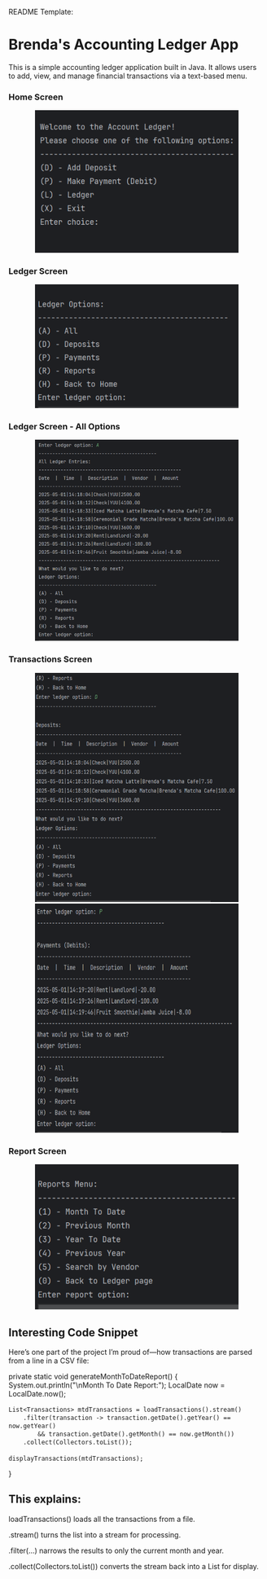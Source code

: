 README Template:


# Brenda's Accounting Ledger App

This is a simple accounting ledger application built in Java. It allows users to add, view, and manage financial transactions via a text-based menu.

### Home Screen

<p align="center">
  <img src="images/AccountingLedger_HomeScreen.png" width="400" />
</p>

### Ledger Screen
<p align="center">
  <img src="images/AccountingLedger_LedgerScreen.png" width="400" />
</p>

### Ledger Screen - All Options 
<p align="center">
  <img src="images/AccountingLedger_LedgerScreen_AllOption.png" width="400" />
</p>
  
### Transactions Screen

<p align="center">
  <img src="images/AccountingLedger_LedgerScreen_DepositOption.png" width="400" height="450" />
  <img src="images/AccountingLedger_LedgerScreen_PaymentOption.png" width="400" height="450" />
</p>


### Report Screen

<p align="center">
  <img src="images/AccountingLedger_ReportScreen.png" width="400" />
</p>


## Interesting Code Snippet

Here’s one part of the project I’m proud of—how transactions are parsed from a line in a CSV file:

private static void generateMonthToDateReport() {
    System.out.println("\nMonth To Date Report:");
    LocalDate now = LocalDate.now();

    List<Transactions> mtdTransactions = loadTransactions().stream()
        .filter(transaction -> transaction.getDate().getYear() == now.getYear()
            && transaction.getDate().getMonth() == now.getMonth())
        .collect(Collectors.toList());

    displayTransactions(mtdTransactions);
}


## This explains:

loadTransactions() loads all the transactions from a file.

.stream() turns the list into a stream for processing.

.filter(...) narrows the results to only the current month and year.

.collect(Collectors.toList()) converts the stream back into a List for display.
